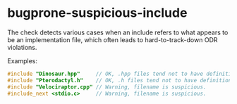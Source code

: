 # bugprone-suspicious-include

The check detects various cases when an include refers to what appears
to be an implementation file, which often leads to hard-to-track-down
ODR violations.

Examples:

```c++
#include "Dinosaur.hpp"     // OK, .hpp files tend not to have definitions.
#include "Pterodactyl.h"    // OK, .h files tend not to have definitions.
#include "Velociraptor.cpp" // Warning, filename is suspicious.
#include_next <stdio.c>     // Warning, filename is suspicious.
```
